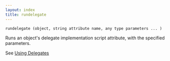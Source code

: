 ```yaml
---
layout: index
title: rundelegate
---
```


    rundelegate (object, string attribute name, any type parameters ... )

Runs an object's delegate implementation script attribute, with the specified parameters.

See [Using Delegates](../types/using_delegates.html)
